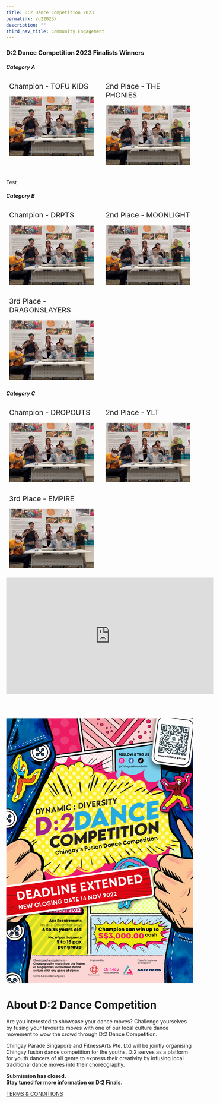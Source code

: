 ```yaml
---
title: D:2 Dance Competition 2023
permalink: /d22023/
description: ""
third_nav_title: Community Engagement
---
```

<h3><strong>D:2 Dance Competition 2023 Finalists Winners </strong></h3>

<h5><strong>Category A</strong></h5>
<div style="display: grid; grid-template-columns: repeat(auto-fit, minmax(228px, 1fr)); gap:1rem; padding:0px">
	
<div style="display: block; overflow:hidden; text-decoration: none;  max-width: 20rem;">
	<div style= "font-size: 1.2rem; font-weight: ; padding:.5rem;"> Champion - TOFU KIDS </div><div style="min-height:10rem; max-height:10rem; overflow:hidden; padding:.5rem;"><img style="min-height:10rem; object-fit: cover; position:relative; top:rem;" src="/images/WGT23/IG/I1.png"></div></div>

<div style="display: block; overflow:hidden; text-decoration: none;  max-width: 20rem;">
	<div style= "font-size: 1.2rem; font-weight: ; padding:.5rem;">2nd Place - THE PHONIES</div><div style="min-height:10rem; max-height:10rem; overflow:hidden; padding:.5rem;"><img style="min-height:10rem; object-fit: cover; position:relative; top:rem;" src="/images/WGT23/IG/I1.png"></div></div>

<div style="display: block; overflow:hidden; text-decoration: none;  max-width: 20rem;"></div>
</div>

Test

<h5><strong>Category B </strong></h5>

<div style="display: grid; grid-template-columns: repeat(auto-fit, minmax(228px, 1fr)); gap:1rem; padding:0px">

<div style="display: block; overflow:hidden; text-decoration: none;  max-width: 20rem;">
	<div style= "font-size: 1.2rem; font-weight: ; padding:.5rem;"> Champion - DRPTS </div><div style="min-height:10rem; max-height:10rem; overflow:hidden; padding:.5rem;"><img style="min-height:10rem; object-fit: cover; position:relative; top:rem;" src="/images/WGT23/IG/I1.png"></div></div>

<div style="display: block; overflow:hidden; text-decoration: none;  max-width: 20rem;">
<div style= "font-size: 1.2rem; font-weight: ; padding:.5rem;">2nd Place - MOONLIGHT </div><div style="min-height:10rem; max-height:10rem; overflow:hidden; padding:.5rem;"><img style="min-height:10rem; object-fit: cover; position:relative; top:rem;" src="/images/WGT23/IG/I1.png"></div></div>

<div style="display: block; overflow:hidden; text-decoration: none;  max-width: 20rem;">
	<div style= "font-size: 1.2rem; font-weight: ; padding:.5rem;">3rd Place - DRAGONSLAYERS </div><div style="min-height:10rem; max-height:10rem; overflow:hidden; padding:.5rem;"><img style="min-height:10rem; object-fit: cover; position:relative; top:rem;" src="/images/WGT23/IG/I1.png"></div></div>
</div>


<h5><strong>Category C</strong></h5>

<div style="display: grid; grid-template-columns: repeat(auto-fit, minmax(228px, 1fr)); gap:1rem; padding:0px">

<div style="display: block; overflow:hidden; text-decoration: none;  max-width: 20rem;">
	<div style= "font-size: 1.2rem; font-weight: ; padding:.5rem;"> Champion - DROPOUTS </div><div style="min-height:10rem; max-height:10rem; overflow:hidden; padding:.5rem;"><img style="min-height:10rem; object-fit: cover; position:relative; top:rem;" src="/images/WGT23/IG/I1.png"></div></div>

<div style="display: block; overflow:hidden; text-decoration: none;  max-width: 20rem;">
<div style= "font-size: 1.2rem; font-weight: ; padding:.5rem;">2nd Place - YLT </div><div style="min-height:10rem; max-height:10rem; overflow:hidden; padding:.5rem;"><img style="min-height:10rem; object-fit: cover; position:relative; top:rem;" src="/images/WGT23/IG/I1.png"></div></div>

<div style="display: block; overflow:hidden; text-decoration: none;  max-width: 20rem;">
	<div style= "font-size: 1.2rem; font-weight: ; padding:.5rem;">3rd Place - EMPIRE </div><div style="min-height:10rem; max-height:10rem; overflow:hidden; padding:.5rem;"><img style="min-height:10rem; object-fit: cover; position:relative; top:rem;" src="/images/WGT23/IG/I1.png"></div></div>
</div>
<br>
<div>
<iframe src="https://www.facebook.com/plugins/video.php?height=314&href=https%3A%2F%2Fwww.facebook.com%2Fchingayparadesg%2Fvideos%2F921946405457093%2F&show_text=false&width=560&t=0" width="560" height="314" style="border:none;overflow:hidden" scrolling="no" frameborder="0" allowfullscreen="true" allow="autoplay; clipboard-write; encrypted-media; picture-in-picture; web-share" allowFullScreen="true"></iframe>
</div>

<br><br>

![EDM for D2 Dance Competition 2023](/images/D2-Extended-EDM.jpg)


# About D:2 Dance Competition

Are you interested to showcase your dance moves? Challenge yourselves by fusing your favourite moves with one of our local culture dance movement to wow the crowd through D:2 Dance Competition.

Chingay Parade Singapore and FitnessArts Pte. Ltd will be jointly organising Chingay fusion dance competition for the youths. D:2 serves as a platform for youth dancers of all genre to express their creativity by infusing local traditional dance moves into their choreography.


**Submission has closed.  
Stay tuned for more information on D:2 Finals.**

[TERMS & CONDITIONS](/files/D2%20Dance%20Competition%20TCs%20Chingay%202023.pdf)
